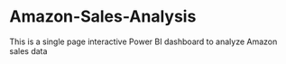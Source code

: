 # Amazon-Sales-Analysis
This is a single page interactive Power BI dashboard to analyze Amazon sales data 
